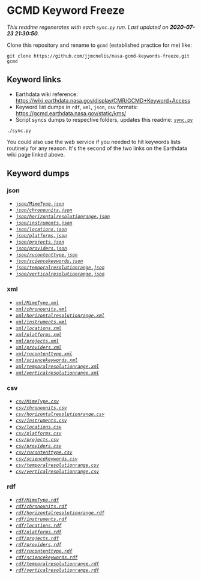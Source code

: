 # GCMD Keyword Freeze

*This readme regenerates with each `sync.py` run. Last updated on **2020-07-23 21:30:50.***

Clone this repository and rename to `gcmd` (established practice for me) like:

```shell
git clone https://github.com/jjmcnelis/nasa-gcmd-keywords-freeze.git gcmd
```

## Keyword links

* Earthdata wiki reference: https://wiki.earthdata.nasa.gov/display/CMR/GCMD+Keyword+Access
* Keyword list dumps in `rdf`, `xml`, `json`, `csv` formats: https://gcmd.earthdata.nasa.gov/static/kms/
* Script syncs dumps to respective folders, updates this readme: [`sync.py`](sync.py)

```shell
./sync.py
```

You could also use the web service if you needed to hit keywords lists routinely for any reason. It's the second of the two links on the Earthdata wiki page linked above.

## Keyword dumps

### json

- *[`json/MimeType.json`](json/MimeType.json)*
- *[`json/chronounits.json`](json/chronounits.json)*
- *[`json/horizontalresolutionrange.json`](json/horizontalresolutionrange.json)*
- *[`json/instruments.json`](json/instruments.json)*
- *[`json/locations.json`](json/locations.json)*
- *[`json/platforms.json`](json/platforms.json)*
- *[`json/projects.json`](json/projects.json)*
- *[`json/providers.json`](json/providers.json)*
- *[`json/rucontenttype.json`](json/rucontenttype.json)*
- *[`json/sciencekeywords.json`](json/sciencekeywords.json)*
- *[`json/temporalresolutionrange.json`](json/temporalresolutionrange.json)*
- *[`json/verticalresolutionrange.json`](json/verticalresolutionrange.json)*

### xml

- *[`xml/MimeType.xml`](xml/MimeType.xml)*
- *[`xml/chronounits.xml`](xml/chronounits.xml)*
- *[`xml/horizontalresolutionrange.xml`](xml/horizontalresolutionrange.xml)*
- *[`xml/instruments.xml`](xml/instruments.xml)*
- *[`xml/locations.xml`](xml/locations.xml)*
- *[`xml/platforms.xml`](xml/platforms.xml)*
- *[`xml/projects.xml`](xml/projects.xml)*
- *[`xml/providers.xml`](xml/providers.xml)*
- *[`xml/rucontenttype.xml`](xml/rucontenttype.xml)*
- *[`xml/sciencekeywords.xml`](xml/sciencekeywords.xml)*
- *[`xml/temporalresolutionrange.xml`](xml/temporalresolutionrange.xml)*
- *[`xml/verticalresolutionrange.xml`](xml/verticalresolutionrange.xml)*

### csv

- *[`csv/MimeType.csv`](csv/MimeType.csv)*
- *[`csv/chronounits.csv`](csv/chronounits.csv)*
- *[`csv/horizontalresolutionrange.csv`](csv/horizontalresolutionrange.csv)*
- *[`csv/instruments.csv`](csv/instruments.csv)*
- *[`csv/locations.csv`](csv/locations.csv)*
- *[`csv/platforms.csv`](csv/platforms.csv)*
- *[`csv/projects.csv`](csv/projects.csv)*
- *[`csv/providers.csv`](csv/providers.csv)*
- *[`csv/rucontenttype.csv`](csv/rucontenttype.csv)*
- *[`csv/sciencekeywords.csv`](csv/sciencekeywords.csv)*
- *[`csv/temporalresolutionrange.csv`](csv/temporalresolutionrange.csv)*
- *[`csv/verticalresolutionrange.csv`](csv/verticalresolutionrange.csv)*

### rdf

- *[`rdf/MimeType.rdf`](rdf/MimeType.rdf)*
- *[`rdf/chronounits.rdf`](rdf/chronounits.rdf)*
- *[`rdf/horizontalresolutionrange.rdf`](rdf/horizontalresolutionrange.rdf)*
- *[`rdf/instruments.rdf`](rdf/instruments.rdf)*
- *[`rdf/locations.rdf`](rdf/locations.rdf)*
- *[`rdf/platforms.rdf`](rdf/platforms.rdf)*
- *[`rdf/projects.rdf`](rdf/projects.rdf)*
- *[`rdf/providers.rdf`](rdf/providers.rdf)*
- *[`rdf/rucontenttype.rdf`](rdf/rucontenttype.rdf)*
- *[`rdf/sciencekeywords.rdf`](rdf/sciencekeywords.rdf)*
- *[`rdf/temporalresolutionrange.rdf`](rdf/temporalresolutionrange.rdf)*
- *[`rdf/verticalresolutionrange.rdf`](rdf/verticalresolutionrange.rdf)*


